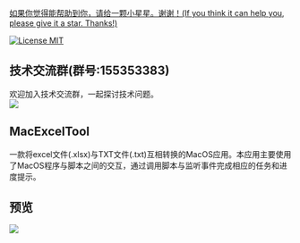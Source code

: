 [如果你觉得能帮助到你，请给一颗小星星。谢谢！(If you think it can help you, please give it a star. Thanks!)](https://github.com/dgynfi/MacExcelTool)

[![License MIT](https://img.shields.io/badge/license-MIT-green.svg?style=flat)](LICENSE)&nbsp;

## 技术交流群(群号:155353383) 

欢迎加入技术交流群，一起探讨技术问题。<br />
![](https://github.com/dgynfi/MacExcelTool/raw/master/Resources/qq155353383.jpg)

## MacExcelTool
 一款将excel文件(.xlsx)与TXT文件(.txt)互相转换的MacOS应用。本应用主要使用了MacOS程序与脚本之间的交互，通过调用脚本与监听事件完成相应的任务和进度提示。

## 预览

![](https://github.com/dgynfi/MacExcelTool/raw/master/Resources/xg_preview.png)
